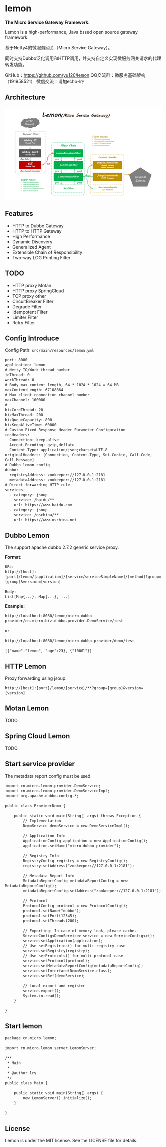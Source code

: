 # lemon
**The Micro Service Gateway Framework.**

Lemon is a high-performance, Java based open source gateway framework. 

基于Netty4的微服务网关（Micro Service Gateway）。

同时支持Dubbo泛化调用和HTTP调用，并支持自定义实现微服务网关请求的代理转发功能。

GitHub：https://github.com/yu120/lemon
QQ交流群：微服务基础架构（191958521）
微信交流：请加echo-lry

## Architecture
![lemon](doc/lemon.png)

## Features
- HTTP to Dubbo Gateway
- HTTP to HTTP Gateway
- High Performance
- Dynamic Discovery
- Generalized Agent
- Extensible Chain of Responsibility
- Two-way LOG Printing Filter

## TODO
- HTTP proxy Motan
- HTTP proxy SpringCloud
- TCP proxy other
- CircuitBreaker Filter
- Degrade Filter
- Idempotent Filter
- Limiter Filter
- Retry Filter


## Config Introduce
Config Path: `src/main/resources/lemon.yml`

```
port: 8080
application: lemon
# Netty IO/Work thread number
ioThread: 0
workThread: 0
# Body max content length, 64 * 1024 * 1024 = 64 MB
maxContentLength: 67108864
# Max client connection channel number
maxChannel: 100000
# 
bizCoreThread: 20
bizMaxThread: 200
bizQueueCapacity: 800
bizKeepAliveTime: 60000
# Custom Fixed Response Header Parameter Configuration
resHeaders:
  Connection: keep-alive
  Accept-Encoding: gzip,deflate
  Content-Type: application/json;charset=UTF-8
originalHeaders: [Connection, Content-Type, Set-Cookie, Call-Code, Call-Message]
# Dubbo lemon config
dubbo:
  registryAddress: zookeeper://127.0.0.1:2181
  metadataAddress: zookeeper://127.0.0.1:2181
# Direct forwarding HTTP rule
services:
  - category: jsoup
    service: /baidu/**
    url: https://www.baidu.com
  - category: jsoup
    service: /oschina/**
    url: https://www.oschina.net
```

## Dubbo Lemon
The support apache dubbo 2.7.2 generic service proxy.

**Format:**
```
URL:
http://[host]:[port]/lemon/[application]/[service/serviceSimpleName]/[method]?group=[group]&version=[version]

Body:
List[Map{...}, Map{...}, ...]
```

**Example:**
```
http://localhost:8080/lemon/micro-dubbo-provider/cn.micro.biz.dubbo.provider.DemoService/test

or

http://localhost:8080/lemon/micro-dubbo-provider/demo/test

[{"name":"lemon", "age":23}, {"10001"}]
```

## HTTP Lemon
Proxy forwarding using jsoup.

```
http://[host]:[port]/lemon/[service]/**?group=[group]&version=[version]
```

## Motan Lemon
TODO

## Spring Cloud Lemon
TODO

## Start service provider
The metadata report config must be used.

```
import cn.micro.lemon.provider.DemoService;
import cn.micro.lemon.provider.DemoServiceImpl;
import org.apache.dubbo.config.*;

public class ProviderDemo {

    public static void main(String[] args) throws Exception {
        // Implementation
        DemoService demoService = new DemoServiceImpl();

        // Application Info
        ApplicationConfig application = new ApplicationConfig();
        application.setName("micro-dubbo-provider");

        // Registry Info
        RegistryConfig registry = new RegistryConfig();
        registry.setAddress("zookeeper://127.0.0.1:2181");

        // Metadata Report Info
        MetadataReportConfig metadataReportConfig = new MetadataReportConfig();
        metadataReportConfig.setAddress("zookeeper://127.0.0.1:2181");

        // Protocol
        ProtocolConfig protocol = new ProtocolConfig();
        protocol.setName("dubbo");
        protocol.setPort(12345);
        protocol.setThreads(200);

        // Exporting: In case of memory leak, please cache.
        ServiceConfig<DemoService> service = new ServiceConfig<>();
        service.setApplication(application);
        // Use setRegistries() for multi-registry case
        service.setRegistry(registry);
        // Use setProtocols() for multi-protocol case
        service.setProtocol(protocol);
        service.setMetadataReportConfig(metadataReportConfig);
        service.setInterface(DemoService.class);
        service.setRef(demoService);

        // Local export and register
        service.export();
        System.in.read();
    }

}
```

## Start lemon
```
package cn.micro.lemon;

import cn.micro.lemon.server.LemonServer;

/**
 * Main
 *
 * @author lry
 */
public class Main {

    public static void main(String[] args) {
        new LemonServer().initialize();
    }

}
```

## License
Lemon is under the MIT license. See the LICENSE file for details.
